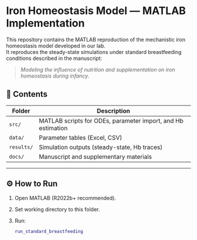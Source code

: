 # Iron Homeostasis Model — MATLAB Implementation

This repository contains the MATLAB reproduction of the mechanistic iron homeostasis model developed in our lab.  
It reproduces the steady-state simulations under standard breastfeeding conditions described in the manuscript:

> *Modeling the influence of nutrition and supplementation on iron homeostasis during infancy.*

## 🔬 Contents

| Folder | Description |
|---------|--------------|
| `src/` | MATLAB scripts for ODEs, parameter import, and Hb estimation |
| `data/` | Parameter tables (Excel, CSV) |
| `results/` | Simulation outputs (steady-state, Hb traces) |
| `docs/` | Manuscript and supplementary materials |

---

## ⚙️ How to Run

1. Open MATLAB (R2022b+ recommended).  
2. Set working directory to this folder.  
3. Run:

   ```matlab
   run_standard_breastfeeding


